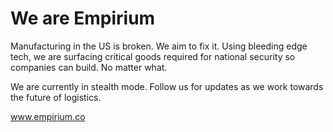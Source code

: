 # We are Empirium

Manufacturing in the US is broken. We aim to fix it. Using bleeding edge tech, we are surfacing critical goods required for national security so companies can build. No matter what.

We are currently in stealth mode. Follow us for updates as we work towards the future of logistics.

www.empirium.co

